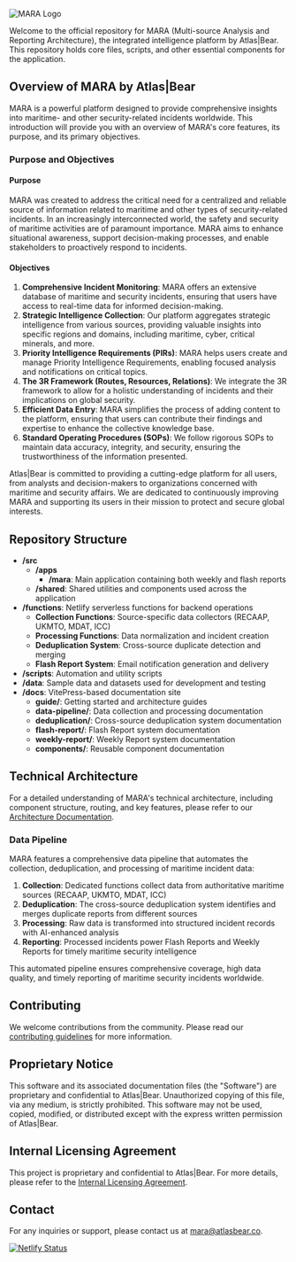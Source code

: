 ![MARA Logo](https://drive.google.com/uc?id=1OB5Lwgpp03DB9vs50T_kkKzL5VV_y5Eo)

Welcome to the official repository for MARA (Multi-source Analysis and Reporting Architecture), the integrated intelligence platform by Atlas|Bear. This repository holds core files, scripts, and other essential components for the application.

## Overview of MARA by Atlas|Bear

MARA is a powerful platform designed to provide comprehensive insights into maritime- and other security-related incidents worldwide. This introduction will provide you with an overview of MARA's core features, its purpose, and its primary objectives.

### Purpose and Objectives

#### Purpose

MARA was created to address the critical need for a centralized and reliable source of information related to maritime and other types of security-related incidents. In an increasingly interconnected world, the safety and security of maritime activities are of paramount importance. MARA aims to enhance situational awareness, support decision-making processes, and enable stakeholders to proactively respond to incidents.

#### Objectives

1. **Comprehensive Incident Monitoring**: MARA offers an extensive database of maritime and security incidents, ensuring that users have access to real-time data for informed decision-making.
2. **Strategic Intelligence Collection**: Our platform aggregates strategic intelligence from various sources, providing valuable insights into specific regions and domains, including maritime, cyber, critical minerals, and more.
3. **Priority Intelligence Requirements (PIRs)**: MARA helps users create and manage Priority Intelligence Requirements, enabling focused analysis and notifications on critical topics.
4. **The 3R Framework (Routes, Resources, Relations)**: We integrate the 3R framework to allow for a holistic understanding of incidents and their implications on global security.
5. **Efficient Data Entry**: MARA simplifies the process of adding content to the platform, ensuring that users can contribute their findings and expertise to enhance the collective knowledge base.
6. **Standard Operating Procedures (SOPs)**: We follow rigorous SOPs to maintain data accuracy, integrity, and security, ensuring the trustworthiness of the information presented.

Atlas|Bear is committed to providing a cutting-edge platform for all users, from analysts and decision-makers to organizations concerned with maritime and security affairs. We are dedicated to continuously improving MARA and supporting its users in their mission to protect and secure global interests.

## Repository Structure

- **/src**
  - **/apps**
    - **/mara**: Main application containing both weekly and flash reports
  - **/shared**: Shared utilities and components used across the application
- **/functions**: Netlify serverless functions for backend operations
  - **Collection Functions**: Source-specific data collectors (RECAAP, UKMTO, MDAT, ICC)
  - **Processing Functions**: Data normalization and incident creation
  - **Deduplication System**: Cross-source duplicate detection and merging
  - **Flash Report System**: Email notification generation and delivery
- **/scripts**: Automation and utility scripts
- **/data**: Sample data and datasets used for development and testing
- **/docs**: VitePress-based documentation site
  - **guide/**: Getting started and architecture guides
  - **data-pipeline/**: Data collection and processing documentation
  - **deduplication/**: Cross-source deduplication system documentation
  - **flash-report/**: Flash Report system documentation
  - **weekly-report/**: Weekly Report system documentation
  - **components/**: Reusable component documentation

## Technical Architecture

For a detailed understanding of MARA's technical architecture, including component structure, routing, and key features, please refer to our [Architecture Documentation](docs/guide/architecture.md).

### Data Pipeline

MARA features a comprehensive data pipeline that automates the collection, deduplication, and processing of maritime incident data:

1. **Collection**: Dedicated functions collect data from authoritative maritime sources (RECAAP, UKMTO, MDAT, ICC)
2. **Deduplication**: The cross-source deduplication system identifies and merges duplicate reports from different sources
3. **Processing**: Raw data is transformed into structured incident records with AI-enhanced analysis
4. **Reporting**: Processed incidents power Flash Reports and Weekly Reports for timely maritime security intelligence

This automated pipeline ensures comprehensive coverage, high data quality, and timely reporting of maritime security incidents worldwide.

## Contributing

We welcome contributions from the community. Please read our [contributing guidelines](CONTRIBUTING.md) for more information.

## Proprietary Notice

This software and its associated documentation files (the "Software") are proprietary and confidential to Atlas|Bear. Unauthorized copying of this file, via any medium, is strictly prohibited. This software may not be used, copied, modified, or distributed except with the express written permission of Atlas|Bear.

## Internal Licensing Agreement

This project is proprietary and confidential to Atlas|Bear. For more details, please refer to the [Internal Licensing Agreement](INTERNAL_LICENSE.md).

## Contact

For any inquiries or support, please contact us at mara@atlasbear.co.

[![Netlify Status](https://api.netlify.com/api/v1/badges/edfdfb3b-fd14-477a-9f78-a1466953c44a/deploy-status)](https://app.netlify.com/sites/mara-v2/deploys)
